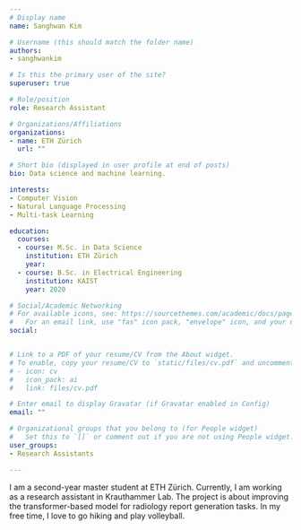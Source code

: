 ```yaml
---
# Display name
name: Sanghwan Kim

# Username (this should match the folder name)
authors:
- sanghwankim

# Is this the primary user of the site?
superuser: true

# Role/position
role: Research Assistant

# Organizations/Affiliations
organizations:
- name: ETH Zürich
  url: ""

# Short bio (displayed in user profile at end of posts)
bio: Data science and machine learning.

interests:
- Computer Vision
- Natural Language Processing
- Multi-task Learning

education:
  courses:
  - course: M.Sc. in Data Science
    institution: ETH Zürich
    year: 
  - course: B.Sc. in Electrical Engineering
    institution: KAIST
    year: 2020

# Social/Academic Networking
# For available icons, see: https://sourcethemes.com/academic/docs/page-builder/#icons
#   For an email link, use "fas" icon pack, "envelope" icon, and your uzh email up to before the '@'.
social:


# Link to a PDF of your resume/CV from the About widget.
# To enable, copy your resume/CV to `static/files/cv.pdf` and uncomment the lines below.
# - icon: cv
#   icon_pack: ai
#   link: files/cv.pdf

# Enter email to display Gravatar (if Gravatar enabled in Config)
email: ""

# Organizational groups that you belong to (for People widget)
#   Set this to `[]` or comment out if you are not using People widget.
user_groups:
- Research Assistants

---
```


I am a second-year master student at ETH Zürich. Currently, I am working as a research assistant in Krauthammer Lab. The project is about improving the transformer-based model for radiology report generation tasks. In my free time, I love to go hiking and play volleyball.


